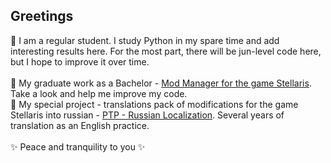 ## Greetings

<!--
**pacas/pacas** is a ✨ _special_ ✨ repository because its `README.md` (this file) appears on your GitHub profile.

Here are some ideas to get you started:

- 🔭 I’m currently working on ...
- 🌱 I’m currently learning ...
- 👯 I’m looking to collaborate on ...
- 🤔 I’m looking for help with ...
- 💬 Ask me about ...
- 📫 How to reach me: ...
- 😄 Pronouns: ...
- ⚡ Fun fact: ...
-->

💬 I am a regular student. I study Python in my spare time and add interesting results here.
For the most part, there will be jun-level code here, but I hope to improve it over time.
<br><br>
🔭 My graduate work as a Bachelor - [Mod Manager for the game Stellaris](https://github.com/pacas/Stellaris_PMMP). Take a look and help me improve my code.<br>
🚀 My special project - translations pack of modifications for the game Stellaris into russian - [PTP - Russian Localization](https://steamcommunity.com/sharedfiles/filedetails/?id=1375388095). Several years of translation as an English practice.
<br><br>
✨ Peace and tranquility to you ✨
